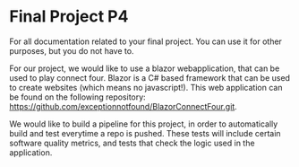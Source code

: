 # Final Project P4
For all documentation related to your final project. You can use it for other purposes, but you do not have to.

For our project, we would like to use a blazor webapplication, that can be used to play connect four. Blazor is a C# based framework that can be used to create websites (which means no javascript!). This web application can be found on the following repository: https://github.com/exceptionnotfound/BlazorConnectFour.git.

We would like to build a pipeline for this project, in order to automatically build and test everytime a repo is pushed. These tests will include certain software quality metrics, and tests that check the logic used in the application.
